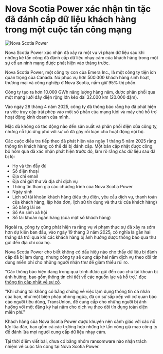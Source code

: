 # Nova Scotia Power xác nhận tin tặc đã đánh cắp dữ liệu khách hàng trong một cuộc tấn công mạng

![Nova Scotia Power](https://www.bleepstatic.com/content/hl-images/2025/05/15/nova-scotia-power-header.jpg)

Nova Scotia Power xác nhận đã xảy ra một vụ vi phạm dữ liệu sau khi những kẻ tấn công đã đánh cắp dữ liệu nhạy cảm của khách hàng trong một sự cố an ninh mạng được phát hiện vào tháng trước.

Nova Scotia Power, một công ty con của Emera Inc., là một công ty tiện ích quan trọng của Canada. Nó phục vụ hơn 500.000 khách hàng sinh hoạt, thương mại và công nghiệp ở Nova Scotia, nắm giữ 95% thị phần.

Công ty tạo ra hơn 10.000 GWh năng lượng hàng năm, được phân phối qua một mạng lưới dây điện rộng lớn kéo dài 32.000 km (20.000 dặm).

Vào ngày 28 tháng 4 năm 2025, công ty đã thông báo rằng họ đã phát hiện ra việc truy cập trái phép vào một số phần của mạng lưới và máy chủ hỗ trợ hoạt động kinh doanh của mình.

Mặc dù không có tác động nào đến sản xuất và phân phối điện của công ty, nhưng nỗ lực ứng phó với sự cố đã gây rối loạn cho hoạt động nội bộ.

Các cuộc điều tra tiếp theo đã phát hiện vào ngày 1 tháng 5 năm 2025 rằng thông tin khách hàng có thể đã bị đánh cắp. Một bản cập nhật được công bố hôm qua đã xác nhận phát hiện trước đó, làm rõ rằng các dữ liệu sau đã bị lộ:

* Họ và tên đầy đủ
* Số điện thoại
* Địa chỉ email
* Địa chỉ gửi thư và địa chỉ dịch vụ
* Thông tin tham gia các chương trình của Nova Scotia Power
* Ngày sinh
* Lịch sử tài khoản khách hàng (tiêu thụ điện, yêu cầu dịch vụ, thanh toán của khách hàng, lập hóa đơn, lịch sử tín dụng và thư từ của khách hàng)
* Số bằng lái xe
* Số An sinh xã hội
* Số tài khoản ngân hàng (của một số khách hàng)

Ngoài ra, công ty cũng phát hiện ra rằng vụ vi phạm thực sự đã xảy ra sớm hơn dự kiến ban đầu, vào ngày 19 tháng 3 năm 2025, có nghĩa là gần hai tháng đã trôi qua khi các khách hàng bị ảnh hưởng được thông báo qua thư gửi đến địa chỉ của họ.

Nova Scotia Power cho biết không có dấu hiệu nào cho thấy dữ liệu bị đánh cắp đã bị lạm dụng, nhưng công ty sẽ cung cấp hai năm dịch vụ theo dõi tín dụng miễn phí cho những người nhận thư để giảm thiểu rủi ro.

"Các thông báo hiện đang trong quá trình được gửi đến các chủ tài khoản bị ảnh hưởng, bao gồm thông tin chi tiết về các nguồn lực và hỗ trợ," [đọc thông tin cập nhật về sự cố](https://www.nspower.ca/).

"Khi chúng tôi không có bằng chứng về việc lạm dụng thông tin cá nhân của bạn, như một biện pháp phòng ngừa, đã có sự sắp xếp với cơ quan báo cáo người tiêu dùng, TransUnion, để cung cấp cho những người bị ảnh hưởng với một đăng ký hai năm cho dịch vụ theo dõi tín dụng toàn diện miễn phí."

Khách hàng của Nova Scotia Power được khuyên nên cảnh giác với các nỗ lực lừa đảo, bao gồm cả các trường hợp những kẻ tấn công giả mạo công ty để đánh lừa mọi người cung cấp dữ liệu nhạy cảm.

Tại thời điểm viết bài, chưa có băng nhóm ransomware nào nhận trách nhiệm về cuộc tấn công tại Nova Scotia Power.